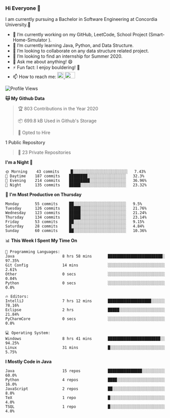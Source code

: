### Hi Everyone 👋
I am currently pursuing a Bachelor in Software Engineering at Concordia University.🏫

- 🔭 I’m currently working on my GitHub, LeetCode, School Project (Smart-Home-Simulator ).
- 🌱 I’m currently learning Java, Python, and Data Structure.
- 👯 I’m looking to collaborate on any data structure related project.
- 🤔 I’m looking to find an internship for Summer 2020.
- 💬 Ask me about anything! 😄
- ⚡ Fun fact: I enjoy bouldering! 🧗‍
- 📫 How to reach me: <a href="https://www.linkedin.com/in/siu-tong-ye/" target="_blank"> <img width="20px" width="32" src="https://cdn.jsdelivr.net/npm/simple-icons@v3/icons/linkedin.svg" /> </a> <a href="mailto:SiuTongYe@gmail.com" target="_blank"> <img height="20" width="32" src="https://cdn.jsdelivr.net/npm/simple-icons@v3/icons/gmail.svg" /> </a>

<!--START_SECTION:waka-->
![Profile Views](http://img.shields.io/badge/Profile%20Views-12-blue)

**🐱 My Github Data** 

> 🏆 803 Contributions in the Year 2020
 > 
> 📦 699.8 kB Used in Github's Storage 
 > 
> 💼 Opted to Hire
 > 
1 Public Repository 
 > 
> 🔑 23 Private Repositories  

**I'm a Night 🦉** 

```text
🌞 Morning    43 commits     █░░░░░░░░░░░░░░░░░░░░░░░░   7.43% 
🌆 Daytime    187 commits    ████████░░░░░░░░░░░░░░░░░   32.3% 
🌃 Evening    214 commits    █████████░░░░░░░░░░░░░░░░   36.96% 
🌙 Night      135 commits    █████░░░░░░░░░░░░░░░░░░░░   23.32%

```
📅 **I'm Most Productive on Thursday** 

```text
Monday       55 commits     ██░░░░░░░░░░░░░░░░░░░░░░░   9.5% 
Tuesday      126 commits    █████░░░░░░░░░░░░░░░░░░░░   21.76% 
Wednesday    123 commits    █████░░░░░░░░░░░░░░░░░░░░   21.24% 
Thursday     134 commits    █████░░░░░░░░░░░░░░░░░░░░   23.14% 
Friday       53 commits     ██░░░░░░░░░░░░░░░░░░░░░░░   9.15% 
Saturday     28 commits     █░░░░░░░░░░░░░░░░░░░░░░░░   4.84% 
Sunday       60 commits     ██░░░░░░░░░░░░░░░░░░░░░░░   10.36%

```


📊 **This Week I Spent My Time On** 

```text
💬 Programming Languages: 
Java                     8 hrs 58 mins       ████████████████████████░   97.35% 
Git Config               14 mins             ░░░░░░░░░░░░░░░░░░░░░░░░░   2.61% 
Other                    0 secs              ░░░░░░░░░░░░░░░░░░░░░░░░░   0.04% 
Python                   0 secs              ░░░░░░░░░░░░░░░░░░░░░░░░░   0.0%

🔥 Editors: 
IntelliJ                 7 hrs 12 mins       ███████████████████░░░░░░   78.16% 
Eclipse                  2 hrs               █████░░░░░░░░░░░░░░░░░░░░   21.84% 
PyCharmCore              0 secs              ░░░░░░░░░░░░░░░░░░░░░░░░░   0.0%

💻 Operating System: 
Windows                  8 hrs 41 mins       ███████████████████████░░   94.25% 
Linux                    31 mins             █░░░░░░░░░░░░░░░░░░░░░░░░   5.75%

```

**I Mostly Code in Java** 

```text
Java                     15 repos            ███████████████░░░░░░░░░░   60.0% 
Python                   4 repos             ████░░░░░░░░░░░░░░░░░░░░░   16.0% 
JavaScript               2 repos             ██░░░░░░░░░░░░░░░░░░░░░░░   8.0% 
TeX                      1 repo              █░░░░░░░░░░░░░░░░░░░░░░░░   4.0% 
TSQL                     1 repo              █░░░░░░░░░░░░░░░░░░░░░░░░   4.0%

```



<!--END_SECTION:waka-->
